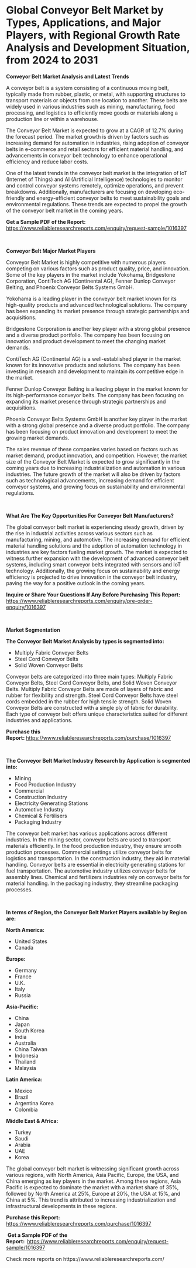 <p><h1>Global Conveyor Belt Market by Types, Applications, and Major Players, with Regional Growth Rate Analysis and Development Situation, from 2024 to 2031</h1></p><p><strong>Conveyor Belt Market Analysis and Latest Trends</strong></p>
<p><p>A conveyor belt is a system consisting of a continuous moving belt, typically made from rubber, plastic, or metal, with supporting structures to transport materials or objects from one location to another. These belts are widely used in various industries such as mining, manufacturing, food processing, and logistics to efficiently move goods or materials along a production line or within a warehouse.</p><p>The Conveyor Belt Market is expected to grow at a CAGR of 12.7% during the forecast period. The market growth is driven by factors such as increasing demand for automation in industries, rising adoption of conveyor belts in e-commerce and retail sectors for efficient material handling, and advancements in conveyor belt technology to enhance operational efficiency and reduce labor costs.</p><p>One of the latest trends in the conveyor belt market is the integration of IoT (Internet of Things) and AI (Artificial Intelligence) technologies to monitor and control conveyor systems remotely, optimize operations, and prevent breakdowns. Additionally, manufacturers are focusing on developing eco-friendly and energy-efficient conveyor belts to meet sustainability goals and environmental regulations. These trends are expected to propel the growth of the conveyor belt market in the coming years.</p></p>
<p><strong>Get a Sample PDF of the Report:&nbsp;</strong> <a href="https://www.reliableresearchreports.com/enquiry/request-sample/1016397">https://www.reliableresearchreports.com/enquiry/request-sample/1016397</a></p>
<p>&nbsp;</p>
<p><strong>Conveyor Belt Major Market Players</strong></p>
<p><p>Conveyor Belt Market is highly competitive with numerous players competing on various factors such as product quality, price, and innovation. Some of the key players in the market include Yokohama, Bridgestone Corporation, ContiTech AG (Continental AG), Fenner Dunlop Conveyor Belting, and Phoenix Conveyor Belts Systems GmbH.</p><p>Yokohama is a leading player in the conveyor belt market known for its high-quality products and advanced technological solutions. The company has been expanding its market presence through strategic partnerships and acquisitions.</p><p>Bridgestone Corporation is another key player with a strong global presence and a diverse product portfolio. The company has been focusing on innovation and product development to meet the changing market demands.</p><p>ContiTech AG (Continental AG) is a well-established player in the market known for its innovative products and solutions. The company has been investing in research and development to maintain its competitive edge in the market.</p><p>Fenner Dunlop Conveyor Belting is a leading player in the market known for its high-performance conveyor belts. The company has been focusing on expanding its market presence through strategic partnerships and acquisitions.</p><p>Phoenix Conveyor Belts Systems GmbH is another key player in the market with a strong global presence and a diverse product portfolio. The company has been focusing on product innovation and development to meet the growing market demands.</p><p>The sales revenue of these companies varies based on factors such as market demand, product innovation, and competition. However, the market size of the Conveyor Belt Market is expected to grow significantly in the coming years due to increasing industrialization and automation in various industries. The future growth of the market will also be driven by factors such as technological advancements, increasing demand for efficient conveyor systems, and growing focus on sustainability and environmental regulations.</p></p>
<p>&nbsp;</p>
<p><strong>What Are The Key Opportunities For Conveyor Belt Manufacturers?</strong></p>
<p><p>The global conveyor belt market is experiencing steady growth, driven by the rise in industrial activities across various sectors such as manufacturing, mining, and automotive. The increasing demand for efficient material handling solutions and the adoption of automation technology in industries are key factors fueling market growth. The market is expected to witness further expansion with the development of advanced conveyor belt systems, including smart conveyor belts integrated with sensors and IoT technology. Additionally, the growing focus on sustainability and energy efficiency is projected to drive innovation in the conveyor belt industry, paving the way for a positive outlook in the coming years.</p></p>
<p><strong>Inquire or Share Your Questions If Any Before Purchasing This Report:</strong> <a href="https://www.reliableresearchreports.com/enquiry/pre-order-enquiry/1016397">https://www.reliableresearchreports.com/enquiry/pre-order-enquiry/1016397</a></p>
<p>&nbsp;</p>
<p><strong>Market Segmentation</strong></p>
<p><strong>The Conveyor Belt Market Analysis by types is segmented into:</strong></p>
<p><ul><li>Multiply Fabric Conveyer Belts</li><li>Steel Cord Conveyor Belts</li><li>Solid Woven Conveyor Belts</li></ul></p>
<p><p>Conveyor belts are categorized into three main types: Multiply Fabric Conveyor Belts, Steel Cord Conveyor Belts, and Solid Woven Conveyor Belts. Multiply Fabric Conveyor Belts are made of layers of fabric and rubber for flexibility and strength. Steel Cord Conveyor Belts have steel cords embedded in the rubber for high tensile strength. Solid Woven Conveyor Belts are constructed with a single ply of fabric for durability. Each type of conveyor belt offers unique characteristics suited for different industries and applications.</p></p>
<p><strong>Purchase this Report:&nbsp;</strong><a href="https://www.reliableresearchreports.com/purchase/1016397">https://www.reliableresearchreports.com/purchase/1016397</a></p>
<p>&nbsp;</p>
<p><strong>The Conveyor Belt Market Industry Research by Application is segmented into:</strong></p>
<p><ul><li>Mining</li><li>Food Production Industry</li><li>Commercial</li><li>Construction Industry</li><li>Electricity Generating Stations</li><li>Automotive Industry</li><li>Chemical & Fertilisers</li><li>Packaging Industry</li></ul></p>
<p><p>The conveyor belt market has various applications across different industries. In the mining sector, conveyor belts are used to transport materials efficiently. In the food production industry, they ensure smooth production processes. Commercial settings utilize conveyor belts for logistics and transportation. In the construction industry, they aid in material handling. Conveyor belts are essential in electricity generating stations for fuel transportation. The automotive industry utilizes conveyor belts for assembly lines. Chemical and fertilizers industries rely on conveyor belts for material handling. In the packaging industry, they streamline packaging processes.</p></p>
<p>&nbsp;</p>
<p><strong>In terms of Region, the Conveyor Belt Market Players available by Region are:</strong></p>
<p>
    <p> <strong> North America: </strong>
        <ul>
            <li>United States</li>
            <li>Canada</li>
        </ul>
        </p> 
    <p> <strong> Europe: </strong>
        <ul>
            <li>Germany</li>
            <li>France</li>
            <li>U.K.</li>
            <li>Italy</li>
            <li>Russia</li>
        </ul>
        </p> 
    <p> <strong> Asia-Pacific: </strong>
        <ul>
            <li>China</li>
            <li>Japan</li>
            <li>South Korea</li>
            <li>India</li>
            <li>Australia</li>
            <li>China Taiwan</li>
            <li>Indonesia</li>
            <li>Thailand</li>
            <li>Malaysia</li>
        </ul>
        </p> 
    <p> <strong> Latin America: </strong>
        <ul>
            <li>Mexico</li>
            <li>Brazil</li>
            <li>Argentina Korea</li>
            <li>Colombia</li>
        </ul>
        </p> 
    <p> <strong> Middle East & Africa: </strong>
        <ul>
            <li>Turkey</li>
            <li>Saudi</li>
            <li>Arabia</li>
            <li>UAE</li>
            <li>Korea</li>
        </ul>
    </p>
    </p>
<p><p>The global conveyor belt market is witnessing significant growth across various regions, with North America, Asia Pacific, Europe, the USA, and China emerging as key players in the market. Among these regions, Asia Pacific is expected to dominate the market with a market share of 35%, followed by North America at 25%, Europe at 20%, the USA at 15%, and China at 5%. This trend is attributed to increasing industrialization and infrastructural developments in these regions.</p></p>
<p><strong>Purchase this Report: </strong><a href="https://www.reliableresearchreports.com/purchase/1016397">https://www.reliableresearchreports.com/purchase/1016397</a></p>
<p>&nbsp;<strong>Get a Sample PDF of the Report:&nbsp;&nbsp;</strong><a href="https://www.reliableresearchreports.com/enquiry/request-sample/1016397">https://www.reliableresearchreports.com/enquiry/request-sample/1016397</a></p>
<p><strong></strong></p>
<p>Check more reports on https://www.reliableresearchreports.com/</p>